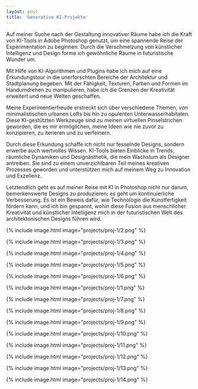 ```yaml
---
layout: post
title: 'Generative KI-Projekte'
---
```

Auf meiner Suche nach der Gestaltung innovativer Räume habe ich die Kraft von KI-Tools in Adobe Photoshop genutzt, um eine spannende Reise der Experimentation zu beginnen. Durch die Verschmelzung von künstlicher Intelligenz und Design forme ich gewöhnliche Räume in futuristische Wunder um.

Mit Hilfe von KI-Algorithmen und Plugins habe ich mich auf eine Erkundungstour in die unerforschten Bereiche der Architektur und Stadtplanung begeben. Mit der Fähigkeit, Texturen, Farben und Formen im Handumdrehen zu manipulieren, habe ich die Grenzen der Kreativität erweitert und neue Welten geschaffen.

Meine Experimentierfreude erstreckt sich über verschiedene Themen, von minimalistischen urbanen Lofts bis hin zu opulenten Unterwasserhabitaten. Diese KI-gestützten Werkzeuge sind zu meinen virtuellen Pinselstrichen geworden, die es mir ermöglichen, meine Ideen wie nie zuvor zu konzipieren, zu iterieren und zu verfeinern.

Durch diese Erkundung schaffe ich nicht nur fesselnde Designs, sondern erwerbe auch wertvolles Wissen. KI-Tools bieten Einblicke in Trends, räumliche Dynamiken und Designästhetik, die mein Wachstum als Designer antreiben. Sie sind zu einem unverzichtbaren Teil meines kreativen Prozesses geworden und unterstützen mich auf meinem Weg zu Innovation und Exzellenz.

Letztendlich geht es auf meiner Reise mit KI in Photoshop nicht nur darum, bemerkenswerte Designs zu produzieren; es geht um kontinuierliche Verbesserung. Es ist ein Beweis dafür, wie Technologie die Kunstfertigkeit fördern kann, und ich bin gespannt, wohin diese Fusion aus menschlicher Kreativität und künstlicher Intelligenz mich in der futuristischen Welt des architektonischen Designs führen wird.

{% include image.html image="projects/proj-1/2.png" %}

{% include image.html image="projects/proj-1/3.png" %}

{% include image.html image="projects/proj-1/4.png" %}

{% include image.html image="projects/proj-1/5.png" %}

{% include image.html image="projects/proj-1/6.png" %}

{% include image.html image="projects/proj-1/1.png" %}

{% include image.html image="projects/proj-1/7.png" %}

{% include image.html image="projects/proj-1/8.png" %}

{% include image.html image="projects/proj-1/9.png" %}

{% include image.html image="projects/proj-1/10.png" %}

{% include image.html image="projects/proj-1/11.png" %}

{% include image.html image="projects/proj-1/12.png" %}

{% include image.html image="projects/proj-1/13.png" %}

{% include image.html image="projects/proj-1/14.png" %}

